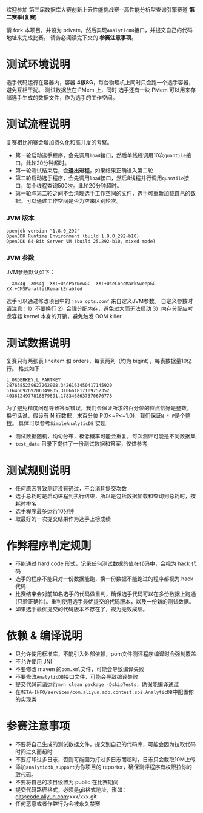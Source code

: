
欢迎参加 第三届数据库大赛创新上云性能挑战赛--高性能分析型查询引擎赛道 **第二赛季(复赛)**

请 fork 本项目，并设为 private，然后实现`AnalyticDB`接口，并提交自己的代码地址来完成比赛。
请务必阅读完下文的 **参赛注意事项**。

# 测试环境说明
选手代码运行在容器内，容器 **4核8G**，每台物理机上同时只会跑一个选手容器，避免互相干扰。
测试数据放在 PMem 上，同时 选手还有一块 PMem 可以用来存储选手生成的数据文件，作为选手的工作空间。

# 测试流程说明
复赛相比初赛会增加持久化和高并发的考察。
- 第一轮启动选手程序，会先调用`load`接口，然后单线程调用10次`quantile`接口。此轮20分钟超时。
- 第一轮测试结束后，会**退出进程**，如果结果正确进入第二轮
- 第二轮启动选手程序，会先调用`load`接口，然后8线程并行调用`quantile`接口，每个线程查询500次。此轮20分钟超时。
- 第一轮与第二轮之间不会清理选手工作空间的文件，选手可重新加载自己的数据。可以通过工作空间是否为空来区别轮次。

### JVM 版本
```
openjdk version "1.8.0_292"
OpenJDK Runtime Environment (build 1.8.0_292-b10)
OpenJDK 64-Bit Server VM (build 25.292-b10, mixed mode)
```

### JVM 参数
JVM参数默认如下：
```
 -Xmx4g -Xms4g -XX:+UseParNewGC -XX:+UseConcMarkSweepGC -XX:+CMSParallelRemarkEnabled
```
选手可以通过修改项目中的 `java_opts.conf` 来自定义JVM参数。
自定义参数时请注意：1）不要换行 2）合理分配内存，避免过大而无法启动 3）内存分配应考虑容器 kernel 本身的开销，避免触发 OOM killer


# 测试数据说明
复赛只有两张表 lineitem 和 orders，每表两列（均为 bigint），每表数据量10亿行。
格式如下：
```
L_ORDERKEY,L_PARTKEY
2876385239627262908,3426163450417145920
5164669269206349835,310661817109752352
4036124977818879891,1783468637370676778
```

为了避免精度问题导致答案错误，我们会保证所求的百分位的位点恰好是整数。
换句话说，假设有 N 行数据，求百分位 P(0<=P<=1.0)，我们保证`N * P`是个整数。 
具体可以参考`SimpleAnalyticDB` 实现

- 测试数据随机，均匀分布，极低概率可能会重复，每次测评可能是不同数据集
- `test_data` 目录下提供了一份测试数据和答案，仅供参考

# 测试规则说明
- 任何原因导致测评没有通过，不会消耗提交次数
- 选手总耗时是启动进程到执行结束，所以是包括数据加载和查询到总耗时，按耗时排名
- 选手程序最多运行10分钟
- 取最好的一次提交结果作为选手上榜成绩

# 作弊程序判定规则
- 不能通过 hard code 形式，记录任何测试数据的值在代码中，会视为 hack 代码
- 选手的程序不能只对一份数据能跑，换一份数据不能跑过的程序都视为 hack 代码
- 比赛结束会对前10名选手的代码做重判，确保选手代码可以在多份数据上跑通(只验正确性)。重判使用选手最优提交的代码版本，以及一份新的测试数据。
- 如果选手最优提交的代码版本不存在了，视为无效成绩。

# 依赖 & 编译说明
- 只允许使用标准库，不能引入外部依赖，pom文件测评程序编译时会强制覆盖
- 不允许使用 JNI
- 不要修改 maven 的`pom.xml`文件，可能会导致编译失败
- 不要修改`AnalyticDB`接口文件，可能会导致编译失败  
- 提交代码前请运行`mvn clean package -DskipTests`，确保能编译通过
- 在`META-INFO/services/com.aliyun.adb.contest.spi.AnalyticDB`中配置你的实现类

# 参赛注意事项
- 不要将自己生成的测试数据文件，提交到自己的代码库，可能会因为拉取代码时间过久而超时
- 不要打印过多日志，否则可能因为打过多日志而超时，日志只会截取10M上传
- 添加`analyticdb_support`为你项目的 reporter，确保测评程序有权限拉你的取代码。
- 不要将自己的项目设置为 public 在比赛期间
- 提交代码路径格式，必须是git格式地址，形如：git@code.aliyun.com:xxx/xxx.git  
- 任何恶意或者作弊行为会被永久禁赛
